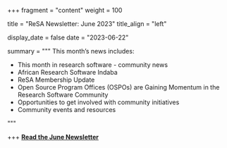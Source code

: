 +++ 
fragment = "content" 
weight = 100

title = "ReSA Newsletter: June 2023" 
title_align = "left"

display_date = false 
date = "2023-06-22"

summary = """ 
This month’s news includes:

* This month in research software - community news
* African Research Software Indaba
* ReSA Membership Update
* Open Source Program Offices (OSPOs) are Gaining Momentum in the Research Software Community 
* Opportunities to get involved with community initiatives
* Community events and resources

"""

+++
**[Read the June Newsletter](https://preview.mailerlite.io/preview/778129/emails/114275246610056442/)**
